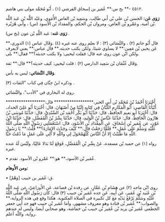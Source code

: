 ٤٥١٢ -** بخ س:** عُمَير بن إسحاق القرشي (١) ، أَبُو مُحَمَّد مولى بني هاشم.

**رَوَى عَن:** الحسن بْن علي بْن أَبي طَالِب، وسَعِيد بْن العاص الأُمَوِي، وعَبْد اللَّه بْن عَبد اللَّه بْن أمية، وعَمْرو بْن العاص، ومروان بْن الحكم، والمقداد بْن الأسود (س) ، وأبي هُرَيْرة.

**رَوَى عَنه:** عَبد اللَّهِ بْن عون (بخ س) .

قال أَبُو حاتم (٢) ، والنَّسَائي (٣) : لا نعلم روى عنه غيره (٤) .وَقَال عباس (١) الدوري،** عَن يحيى بْن مَعِين:** لا يساوي شيئا، ولكن يكتب حديثه.** قال عباس:** يعني لايعرف ولكن ابْن عون روى عنه قال: فقلت ليحيى: ولا يكتب حديثه؟** فقال:** بلى.

وَقَال عُثْمَان بْن سَعِيد الدارمي (٢) : قلت ليحيى: كيف حديثه؟** قال:** ثقة.

**وَقَال النَّسَائي:** ليس به بأس.

وذكره ابنُ حِبَّان فِي كتاب "الثقات (٣) .

روى له البخاري في "الأدب"، والنَّسَائي.

أَخْبَرَنَا أَحْمَدُ بْنُ مُحَمَّدِ بْن أَبي الخير،****************** قال:****************** أَنْبَأَنَا الْقَاضِي: أَبُو الْمَكَارِمِ اللَّبَّانُ فِي كِتَابِهِ إِلَيْنَا مِنْ أَصْبَهَانَ، قال: أَخْبَرَنَا أَبُو عَلِيّ الحداد، قال: أَخْبَرَنَا أبو نعيم الحافظ، قال: حَدَّثَنَا أَبُو بَكْر أَحْمَد بْن السِّنْدِيِّ، قال: حَدَّثَنَا مُوسَى بْنُ هَارُونَ الْحَافِظُ، قال: حَدَّثَنَا عَبَّاسُ بْنُ الْوَلِيدِ، قال: حَدَّثَنَا بِشْرُ بْنُ الْمُفَضَّلِ، قال: حَدَّثَنَا ابْنُ عَوْنٍ، عن عُمَير بْنِ إِسْحَاقَ، عَنِ الْمِقْدَادِ بْنِ الأَسْوَدِ، قال: اسْتَعْمَلَنِي رَسُولُ اللَّهِ صَلَّى اللَّهُ عَلَيْهِ وَسَلَّمَ عَلَى عَمَلٍ،** فَلَمَّا رَجَعْتُ قال:** كَيْفَ وجَدْتَ الإِمَارَةَ؟** قُلْتُ:** يَا رَسُولَ اللَّهِ مَا ظَنَنْتُ إِلا أَنَّ النَّاسَ كُلَّهُمْخَوَلَ لِي واللَّهِ لا أَلِي عَلَى عَمَلٍ مَا دُمْتُ حَيًّا.

رواه (١) عن حميد بْن مسعدة، عَنْ بِشْرِ بْنِ الْمُفَضَّلِ، فَوَقَعَ لَنَا بَدَلا عَالِيًا، ولَيْسَ لَهُ عنده غيره.

• عُمَير بْن الأسود،** هو:** عَمْرو بْن الأسود. تقدم.

**ومن الأَوهام:**

• [وَهْمٌ] ق: عُمَير بن حبيب.

روى ابْن ماجه (٢) عن هِشَامِ بْنِ عَمَّارٍ، عن رفدة بْن قضاعة، عَنِ الأَوزاعِيّ، عن عَبد اللَّهِ بْنِ عُبَيد بْنِ عُمَير، عَن أَبِيهِ، عَنِ جده عُمَير بْن حبيب (٣) قال: كان رَسُول اللَّهِ صَلَّى اللَّهُ عَلَيْهِ وسَلَّمَ يَرْفَعُ يَدَيْهِ مَعَ كل تكبيرة في الصلاة المكتوبة. هكذا وقع فِي هذه الرواية،** والصواب:** عُمَير بْن قتادة وهو معروف مشهور، وأما عُمَير بْن حبيب فهو جد أَبِي جعفر الخطمي عُمَير بْن يزيد بْن عُمَير بْن حبيب بْن خماشة، وهو صحابي أيضا، وليس له عندهم رواية، واللَّه أعلم.